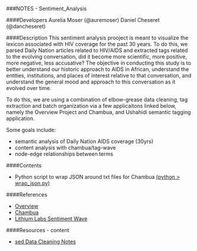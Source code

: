 ###NOTES - Sentiment_Analysis

####Developers
Aurelia Moser (@auremoser)
Daniel Cheseret (@dancheseret)

####Description
This sentiment analysis prooject is meant to visualize the lexicon associated with HIV coverage for the past 30 years. To do this, we parsed Daily Nation articles related to HIV/AIDS and extracted tags related to the evolving conversation, did it become more scientific, more positive, more negative, less accusative? The objective in conducting this study is to better understand our historic approach to AIDS in African, understand the entities, institutions, and places of interest relative to that conversation, and understand the general mood and approach to this conversation as it evolved over time.

To do this, we are using a combination of elbow-grease data cleaning, tag extraction and batch organization via a few applicaitons linked below, namely the Overview Project and Chambua, and Ushahidi semantic tagging application.

Some goals include:
* semantic analysis of Daily Nation AIDS coverage (30yrs)
* content analysis with chambua/tag-wave
* node-edge relationships between terms

####Contents
* Python script to wrap JSON around txt files for Chambua [(python > wrap_json.py)](https://github.com/internews-ke/hiv-30/tree/master/Sentiment_Analysis/python)


####References
* [Overview](https://www.overviewproject.org/)
* [Chambua](https://github.com/ushahidi/Chambua)
* [Lithium Labs Sentiment Wave](https://github.com/lithiumtech/li-visualizations)

####Resources - content
* [sed Data Cleaning Notes](https://github.com/auremoser/fellowship/blob/master/projects/%5BIN%5DHIV/sed-cleaning-notes.md)